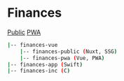# Finances

[Public](https://getfinances.app/)
[PWA](https://app.getfinances.app/)

```bash
|-- finances-vue
    |-- finances-public (Nuxt, SSG)
    |-- finances-pwa (Vue, PWA)
|-- finances-app (Swift)
|-- finances-inc (C)